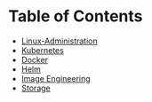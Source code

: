 Table of Contents
=================

* [Linux-Administration](linux-administration/README.md)
* [Kubernetes](kubernetes.md)
* [Docker](docker.md)
* [Helm](helm.md)
* [Image Engineering](image-engineering.md)
* [Storage](storage.md)
